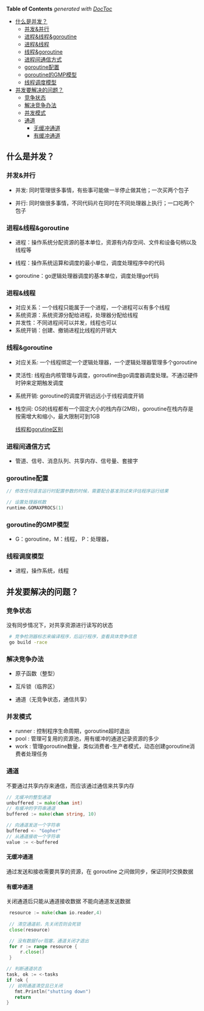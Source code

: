 <!-- START doctoc generated TOC please keep comment here to allow auto update -->
<!-- DON'T EDIT THIS SECTION, INSTEAD RE-RUN doctoc TO UPDATE -->
**Table of Contents**  *generated with [DocToc](https://github.com/thlorenz/doctoc)*

- [什么是并发？](#%E4%BB%80%E4%B9%88%E6%98%AF%E5%B9%B6%E5%8F%91)
  - [并发&并行](#%E5%B9%B6%E5%8F%91%E5%B9%B6%E8%A1%8C)
  - [进程&线程&goroutine](#%E8%BF%9B%E7%A8%8B%E7%BA%BF%E7%A8%8Bgoroutine)
  - [进程&线程](#%E8%BF%9B%E7%A8%8B%E7%BA%BF%E7%A8%8B)
  - [线程&goroutine](#%E7%BA%BF%E7%A8%8Bgoroutine)
  - [进程间通信方式](#%E8%BF%9B%E7%A8%8B%E9%97%B4%E9%80%9A%E4%BF%A1%E6%96%B9%E5%BC%8F)
  - [goroutine配置](#goroutine%E9%85%8D%E7%BD%AE)
  - [goroutine的GMP模型](#goroutine%E7%9A%84gmp%E6%A8%A1%E5%9E%8B)
  - [线程调度模型](#%E7%BA%BF%E7%A8%8B%E8%B0%83%E5%BA%A6%E6%A8%A1%E5%9E%8B)
- [并发要解决的问题？](#%E5%B9%B6%E5%8F%91%E8%A6%81%E8%A7%A3%E5%86%B3%E7%9A%84%E9%97%AE%E9%A2%98)
  - [竞争状态](#%E7%AB%9E%E4%BA%89%E7%8A%B6%E6%80%81)
  - [解决竞争办法](#%E8%A7%A3%E5%86%B3%E7%AB%9E%E4%BA%89%E5%8A%9E%E6%B3%95)
  - [并发模式](#%E5%B9%B6%E5%8F%91%E6%A8%A1%E5%BC%8F)
  - [通道](#%E9%80%9A%E9%81%93)
    - [无缓冲通道](#%E6%97%A0%E7%BC%93%E5%86%B2%E9%80%9A%E9%81%93)
    - [有缓冲通道](#%E6%9C%89%E7%BC%93%E5%86%B2%E9%80%9A%E9%81%93)

<!-- END doctoc generated TOC please keep comment here to allow auto update -->


## 什么是并发？

### 并发&并行

- 并发: 同时管理很多事情，有些事可能做一半停止做其他；一次买两个包子

- 并行: 同时做很多事情，不同代码片在同时在不同处理器上执行；一口吃两个包子

### 进程&线程&goroutine

- 进程：操作系统分配资源的基本单位，资源有内存空间、文件和设备句柄以及线程等

- 线程：操作系统运算和调度的最小单位，调度处理程序中的代码

- goroutine：go逻辑处理器调度的基本单位，调度处理go代码
  
### 进程&线程

- 对应关系：一个线程只能属于一个进程，一个进程可以有多个线程
- 系统资源：系统资源分配给进程，处理器分配给线程
- 并发性：不同进程间可以并发，线程也可以
- 系统开销：创建、撤销进程比线程的开销大
  
### 线程&goroutine
  
- 对应关系: 一个线程绑定一个逻辑处理器，一个逻辑处理器管理多个goroutine
- 灵活性:   线程由内核管理与调度，goroutine由go调度器调度处理。不通过硬件时钟来定期触发调度
- 系统开销: goroutine的调度开销远远小于线程调度开销
- 栈空间:   OS的线程都有一个固定大小的栈内存(2MB)，goroutine在栈内存是按需增大和缩小，最大限制可到1GB

  [线程和gorutine区别](http://www.cnblogs.com/yanghuahui/p/9043631.html)

### 进程间通信方式

- 管道、信号、消息队列、共享内存、信号量、套接字

### goroutine配置
  
```go
// 修改任何语言运行时配置参数的时候，需要配合基准测试来评估程序运行结果

// 设置处理器核数
runtime.GOMAXPROCS(1)
```

### goroutine的GMP模型

- G：goroutine，M：线程， P：处理器，


### 线程调度模型
- 进程，操作系统，线程

## 并发要解决的问题？

### 竞争状态
没有同步情况下，对共享资源进行读写的状态
```bash
 # 竞争检测器标志来编译程序，后运行程序，查看具体竞争信息
 go build -race
```
### 解决竞争办法

- 原子函数（整型）

- 互斥锁（临界区）

- 通道（无竞争状态，通信共享）

### 并发模式

- runner : 控制程序生命周期，goroutine超时退出
- pool : 管理可复用的资源池，用有缓冲的通道记录资源的多少
- work : 管理goroutine数量，类似消费者-生产者模式，动态创建goroutine消费者处理任务

### 通道

不要通过共享内存来通信，而应该通过通信来共享内存

```go
// 无缓冲的整型通道
unbuffered := make(chan int)
// 有缓冲的字符串通道
buffered := make(chan string, 10)

// 向通道发送一个字符串
buffered <- "Gopher"
// 从通道接收一个字符串
value := <-buffered
```

#### 无缓冲通道

通过发送和接收需要共享的资源，在 goroutine 之间做同步，保证同时交换数据

#### 有缓冲通道 

关闭通道后只能从通道接收数据 不能向通道发送数据

 ```go
  resource := make(chan io.reader,4)
  
  // 清空通道前，先关闭否则会死锁
  close(resource)

  // 没有数据for阻塞，通道关闭才退出
  for r := range resource {    
      r.close()
  }

// 判断通道状态
task, ok := <-tasks
if !ok {
  // 说明通道清空且已关闭
	fmt.Println("shutting down")
	return
}
```